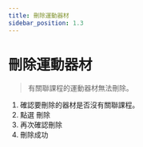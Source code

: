 ```yaml
---
title: 刪除運動器材
sidebar_position: 1.3
---
```


# 刪除運動器材

> 有關聯課程的運動器材無法刪除。

1. 確認要刪除的器材是否沒有關聯課程。
2. 點選 刪除
3. 再次確認刪除
4. 刪除成功
